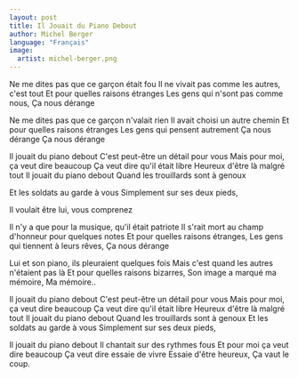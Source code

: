 ```yaml
---
layout: post
title: Il Jouait du Piano Debout
author: Michel Berger
language: "Français"
image:
  artist: michel-berger.png
---
```

Ne me dites pas que ce garçon était fou
Il ne vivait pas comme les autres, c'est tout
Et pour quelles raisons étranges
Les gens qui n'sont pas comme nous,
Ça nous dérange

Ne me dites pas que ce garçon n'valait rien
Il avait choisi un autre chemin
Et pour quelles raisons étranges
Les gens qui pensent autrement
Ça nous dérange
Ça nous dérange

Il jouait du piano debout
C'est peut-être un détail pour vous
Mais pour moi, ça veut dire beaucoup
Ça veut dire qu'il était libre
Heureux d'être là malgré tout
Il jouait du piano debout
Quand les trouillards sont à genoux


Et les soldats au garde à vous
Simplement sur ses deux pieds,

Il voulait être lui, vous comprenez

Il n'y a que pour la musique, qu'il était patriote
Il s'rait mort au champ d'honneur pour quelques notes
Et pour quelles raisons étranges,
Les gens qui tiennent à leurs rêves,
Ça nous dérange

Lui et son piano, ils pleuraient quelques fois
Mais c'est quand les autres n'étaient pas là
Et pour quelles raisons bizarres,
Son image a marqué ma mémoire,
Ma mémoire..

Il jouait du piano debout
C'est peut-être un détail pour vous
Mais pour moi, ça veut dire beaucoup
Ça veut dire qu'il était libre
Heureux d'être là malgré tout
Il jouait du piano debout
Quand les trouillards sont à genoux
Et les soldats au garde à vous
Simplement sur ses deux pieds,

Il jouait du piano debout
Il chantait sur des rythmes fous
Et pour moi ça veut dire beaucoup
Ça veut dire essaie de vivre
Essaie d'être heureux,
Ça vaut le coup. 
